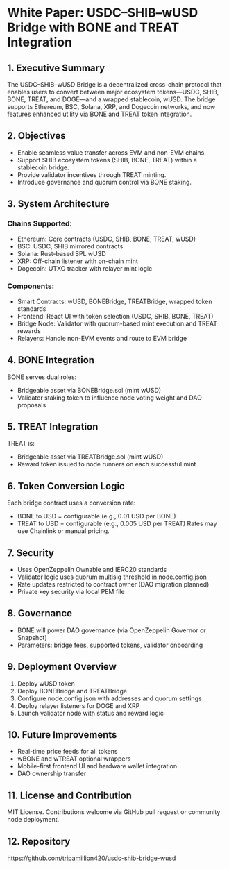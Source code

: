 # White Paper: USDC–SHIB–wUSD Bridge with BONE and TREAT Integration

## 1. Executive Summary
The USDC–SHIB–wUSD Bridge is a decentralized cross-chain protocol that enables users to convert between major ecosystem tokens—USDC, SHIB, BONE, TREAT, and DOGE—and a wrapped stablecoin, wUSD. The bridge supports Ethereum, BSC, Solana, XRP, and Dogecoin networks, and now features enhanced utility via BONE and TREAT token integration.

## 2. Objectives
- Enable seamless value transfer across EVM and non-EVM chains.
- Support SHIB ecosystem tokens (SHIB, BONE, TREAT) within a stablecoin bridge.
- Provide validator incentives through TREAT minting.
- Introduce governance and quorum control via BONE staking.

## 3. System Architecture
### Chains Supported:
- Ethereum: Core contracts (USDC, SHIB, BONE, TREAT, wUSD)
- BSC: USDC, SHIB mirrored contracts
- Solana: Rust-based SPL wUSD
- XRP: Off-chain listener with on-chain mint
- Dogecoin: UTXO tracker with relayer mint logic

### Components:
- Smart Contracts: wUSD, BONEBridge, TREATBridge, wrapped token standards
- Frontend: React UI with token selection (USDC, SHIB, BONE, TREAT)
- Bridge Node: Validator with quorum-based mint execution and TREAT rewards
- Relayers: Handle non-EVM events and route to EVM bridge

## 4. BONE Integration
BONE serves dual roles:
- Bridgeable asset via BONEBridge.sol (mint wUSD)
- Validator staking token to influence node voting weight and DAO proposals

## 5. TREAT Integration
TREAT is:
- Bridgeable asset via TREATBridge.sol (mint wUSD)
- Reward token issued to node runners on each successful mint

## 6. Token Conversion Logic
Each bridge contract uses a conversion rate:
- BONE to USD = configurable (e.g., 0.01 USD per BONE)
- TREAT to USD = configurable (e.g., 0.005 USD per TREAT)
Rates may use Chainlink or manual pricing.

## 7. Security
- Uses OpenZeppelin Ownable and IERC20 standards
- Validator logic uses quorum multisig threshold in node.config.json
- Rate updates restricted to contract owner (DAO migration planned)
- Private key security via local PEM file

## 8. Governance
- BONE will power DAO governance (via OpenZeppelin Governor or Snapshot)
- Parameters: bridge fees, supported tokens, validator onboarding

## 9. Deployment Overview
1. Deploy wUSD token
2. Deploy BONEBridge and TREATBridge
3. Configure node.config.json with addresses and quorum settings
4. Deploy relayer listeners for DOGE and XRP
5. Launch validator node with status and reward logic

## 10. Future Improvements
- Real-time price feeds for all tokens
- wBONE and wTREAT optional wrappers
- Mobile-first frontend UI and hardware wallet integration
- DAO ownership transfer

## 11. License and Contribution
MIT License. Contributions welcome via GitHub pull request or community node deployment.

## 12. Repository
https://github.com/tripamillion420/usdc-shib-bridge-wusd